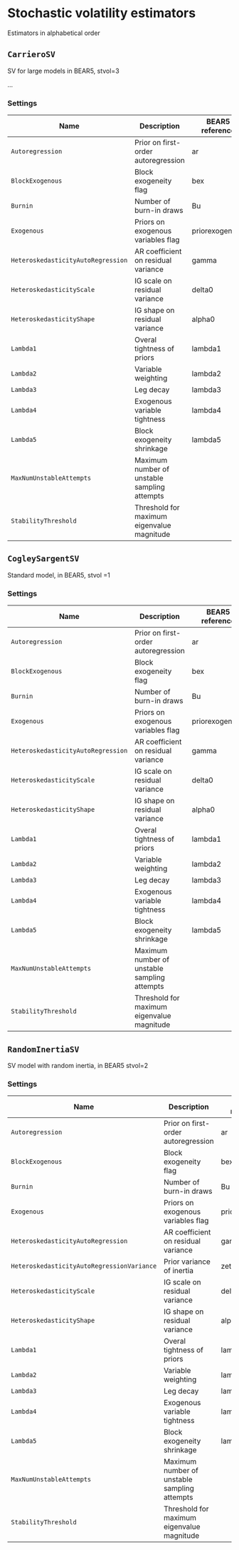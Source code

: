 # Stochastic volatility estimators

Estimators in alphabetical order



## `CarrieroSV` 

SV for large models in BEAR5, stvol=3

  ...

### Settings 
Name | Description | BEAR5 reference
------|-----------|-
`Autoregression` | Prior on first-order autoregression |   ar
`BlockExogenous` | Block exogeneity flag |   bex
`Burnin` | Number of burn-in draws |   Bu
`Exogenous` | Priors on exogenous variables flag |   priorexogenous
`HeteroskedasticityAutoRegression` | AR coefficient on residual variance |   gamma
`HeteroskedasticityScale` | IG scale on residual variance |   delta0
`HeteroskedasticityShape` | IG shape on residual variance |   alpha0
`Lambda1` | Overal tightness of priors |   lambda1
`Lambda2` | Variable weighting |   lambda2
`Lambda3` | Leg decay |   lambda3
`Lambda4` | Exogenous variable tightness |   lambda4
`Lambda5` | Block exogeneity shrinkage |   lambda5
`MaxNumUnstableAttempts` | Maximum number of unstable sampling attempts | 
`StabilityThreshold` | Threshold for maximum eigenvalue magnitude | 


## `CogleySargentSV` 

Standard model, in BEAR5,  stvol =1



### Settings 
Name | Description | BEAR5 reference
------|-----------|-
`Autoregression` | Prior on first-order autoregression |   ar
`BlockExogenous` | Block exogeneity flag |   bex
`Burnin` | Number of burn-in draws |   Bu
`Exogenous` | Priors on exogenous variables flag |   priorexogenous
`HeteroskedasticityAutoRegression` | AR coefficient on residual variance |   gamma
`HeteroskedasticityScale` | IG scale on residual variance |   delta0
`HeteroskedasticityShape` | IG shape on residual variance |   alpha0
`Lambda1` | Overal tightness of priors |   lambda1
`Lambda2` | Variable weighting |   lambda2
`Lambda3` | Leg decay |   lambda3
`Lambda4` | Exogenous variable tightness |   lambda4
`Lambda5` | Block exogeneity shrinkage |   lambda5
`MaxNumUnstableAttempts` | Maximum number of unstable sampling attempts | 
`StabilityThreshold` | Threshold for maximum eigenvalue magnitude | 


## `RandomInertiaSV` 

SV model with random inertia, in BEAR5 stvol=2



### Settings 
Name | Description | BEAR5 reference
------|-----------|-
`Autoregression` | Prior on first-order autoregression |   ar
`BlockExogenous` | Block exogeneity flag |   bex
`Burnin` | Number of burn-in draws |   Bu
`Exogenous` | Priors on exogenous variables flag |   priorexogenous
`HeteroskedasticityAutoRegression` | AR coefficient on residual variance |   gamma
`HeteroskedasticityAutoRegressionVariance` | Prior variance of inertia |   zeta0
`HeteroskedasticityScale` | IG scale on residual variance |   delta0
`HeteroskedasticityShape` | IG shape on residual variance |   alpha0
`Lambda1` | Overal tightness of priors |   lambda1
`Lambda2` | Variable weighting |   lambda2
`Lambda3` | Leg decay |   lambda3
`Lambda4` | Exogenous variable tightness |   lambda4
`Lambda5` | Block exogeneity shrinkage |   lambda5
`MaxNumUnstableAttempts` | Maximum number of unstable sampling attempts | 
`StabilityThreshold` | Threshold for maximum eigenvalue magnitude | 

